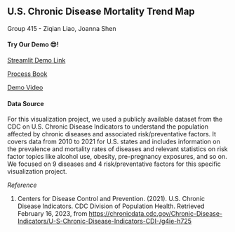 ## U.S. Chronic Disease Mortality Trend Map
Group 415 - Ziqian Liao, Joanna Shen

#### Try Our Demo 😎!

[Streamlit Demo Link](https://jiaaishen-bmi706-project-home-3kkj64.streamlit.app/)

[Process Book](doc/Process_Book.md)

[Demo Video](demo_video.mp4)


#### Data Source
For this visualization project, we used a publicly available dataset from the CDC on U.S. Chronic Disease Indicators to understand the population affected by chronic diseases and associated risk/preventative factors. It covers data from 2010 to 2021 for U.S. states and includes information on the prevalence and mortality rates of diseases and relevant statistics on risk factor topics like alcohol use, obesity, pre-pregnancy exposures, and so on. We focused on 9 diseases and 4 risk/preventative factors for this specific visualization project.

*Reference*
1. Centers for Disease Control and Prevention. (2021). U.S. Chronic Disease Indicators. CDC Division of Population Health. Retrieved February 16, 2023, from https://chronicdata.cdc.gov/Chronic-Disease-Indicators/U-S-Chronic-Disease-Indicators-CDI-/g4ie-h725
